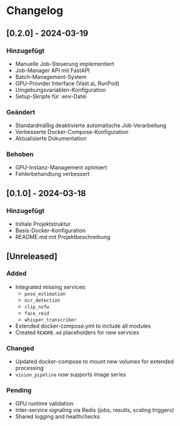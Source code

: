 # Changelog

## [0.2.0] - 2024-03-19
### Hinzugefügt
- Manuelle Job-Steuerung implementiert
- Job-Manager API mit FastAPI
- Batch-Management-System
- GPU-Provider Interface (Vast.ai, RunPod)
- Umgebungsvariablen-Konfiguration
- Setup-Skripte für .env-Datei

### Geändert
- Standardmäßig deaktivierte automatische Job-Verarbeitung
- Verbesserte Docker-Compose-Konfiguration
- Aktualisierte Dokumentation

### Behoben
- GPU-Instanz-Management optimiert
- Fehlerbehandlung verbessert

## [0.1.0] - 2024-03-18
### Hinzugefügt
- Initiale Projektstruktur
- Basis-Docker-Konfiguration
- README.md mit Projektbeschreibung

## [Unreleased]
### Added
- Integrated missing services:
  - `pose_estimation`
  - `ocr_detection`
  - `clip_nsfw`
  - `face_reid`
  - `whisper_transcriber`
- Extended docker-compose.yml to include all modules
- Created `README.md` placeholders for new services

### Changed
- Updated docker-compose to mount new volumes for extended processing
- `vision_pipeline` now supports image series

### Pending
- GPU runtime validation
- Inter-service signaling via Redis (jobs, results, scaling triggers)
- Shared logging and healthchecks
